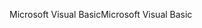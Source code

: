 <span data-ttu-id="50240-101">Microsoft Visual Basic</span><span class="sxs-lookup"><span data-stu-id="50240-101">Microsoft Visual Basic</span></span>